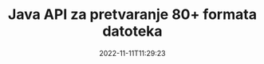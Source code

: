 ---
############################# Static ############################
layout: "product"
date: 2022-11-11T11:29:23
draft: false

product: "Conversion"
product_tag: "conversion"
platform: Java
platform_tag: java

############################# Head ############################
head_title: "Java API za pretvorbu dokumenata | Pretvorite PDF Word Excel PPTX HTML slike"
head_description: "Java API za pretvorbu dokumenata. Pretvorite PDF Word DOC DOCX, Excel proračunske tablice PPT PPTX, HTML, PSD, MPT MPP, e-poštu MSG EMLX, AutoCAD i formate slikovnih datoteka."

############################# Header ############################
title: "Java API za pretvaranje 80+ formata datoteka"
description: "Jednostavan API za integraciju funkcije pretvorbe dokumenata i slika u Java aplikacije bez instaliranja vanjskog softvera."
button:
    enable: true
    icon: "fas fa-arrow-down"
    label: "Preuzmite besplatnu probnu verziju"
    link: "https://downloads.groupdocs.com/conversion/java"

############################# SubMenu ############################
submenu:
    enable: true
    
    left:
        img_alt: "GroupDocs.Conversion for Java"
        image: "https://www.groupdocs.cloud/templates/groupdocs/images/product-logos/groupdocs-conversion-java.png"
        product: "GroupDocs.Conversion"
        platform: "Java"

    middle:
        button:
            # button loop
            - link: "#overview"
              text: "Pregled"

            # button loop
            - link: "#features"
              text: "Značajke"

            # button loop
            - link: "#support"
              text: "podrška"

            # button loop
            - link: "https://products.groupdocs.app/conversion"
              text: "Demo uživo"

            # button loop
            - link: "https://purchase.groupdocs.com/pricing/conversion/java"
              text: "Cijene"

    right:
        link_download: "https://downloads.groupdocs.com/conversion"
        link_learn: "https://docs.groupdocs.com/conversion/java/"
        link_buy: "https://purchase.groupdocs.com"

############################# Overview ############################
overview:
    enable: true
    content: |
      GroupDocs.Conversion for Java kombinira snažan skup API-ja za pretvorbu dokumenata za prikaz slika i formata dokumenata u vašim Java aplikacijama bez potrebe za instaliranjem dodatnog softvera. Izvorno rasterizira dokumente i pretvara ih u SVG+HTML+CSS kako bi poboljšao kvalitetu gledanja dokumenata uz isporuku pravog teksta visoke vjernosti. Korištenje API-ja za renderiranje dokumenata – brzo pregledajte PDF, HTML, XML, Microsoft Office Word, Excel radne listove, PowerPoint prezentacije, Outlook e-poštu, Visio dijagrame, Project, metadatoteke, slike i razne druge formate datoteka s lakoćom i manje programskih opasnosti. Također može prikazati datoteke zaštićene lozinkom i omogućiti prikaz dokumenta kao HTML, slike ili PDF obrasca nakon renderiranja. Naša biblioteka za pretvorbu datoteka prilično je prilagodljiva jer vam omogućuje prikaz cijelog dokumenta ili njegovo djelomično renderiranje kako biste ubrzali proces. Putem API-ja GroupDocs.Conversion za Java možete pregledavati stranice, određeni raspon ćelija u proračunskoj tablici ili čak prikazati pojedinačni sloj dokumenta u formatima kao što su PDF i CAD.

      GroupDocs.Conversion for Java API omogućuje vam prikaz dokumenata sa/bez komentara ili komentara za podržane formate datoteka. Također vam omogućuje dodavanje prilagođenih direktorija fontova i izdvajanje osnovnih informacija o dokumentu kao što su FileType, Extension, Name, PageCount itd.
    tabs:
      enable: true
      
      ## TAB ONE ##
      tab_one:
        description: |
          Slijedi pregled GroupDocs.Conversion for Java:
        
        right:
          enable: true
          icon: "fab fa-html5"
          title: "Pregled"
          content: |
            * Automatsko otkrivanje vrste datoteke
            * Pretvorite dokumente
            * Pretvorite prezentacije
            * Pretvorite proračunske tablice
            * Pretvorite rasterske slike
            * Pretvorite PDF dokumente
            * Pretvorite druge formate
            * Primjena vodenog žiga
            * Navedite lozinku datoteke
            * Prilagodite pretvorbu

      ## TAB TWO ##
      tab_two:
        description: |
          GroupDocs.Conversion for Java podržava pretvaranje između svih popularnih i često korištenih [formata datoteka dokumenata](https://docs.groupdocs.com/conversion/net/supported-document-formats/).

        left:
          enable: true
          table:
            # table loop
            - title: "Pretvori iz:"
              content: |
                * **Dokumenti**: DOC, DOCX, DOCM, DOT, DOTX, DOTM, RTF, TXT, ODT, OTT
                * **Proračunske tablice**: XLS, XLSX, XLSM, XLSB, CSV, XLS2003, ODS, TSV, XLT, XLTX, XLTM, XLAM, FODS, SXC
                * **Prezentacije**: PPT, PPTX, PPS, PPSX, ODP, POT, POTX, POTM, PPTM, PPSM, FODP
                * **Slike**: TIF, TIFF, JPG, JPEG, PNG, GIF, BMP, ICO, DIB, JPC, JPEG-LS, JPEG2000
                * **Prijenosno**: PDF, XPS, OXPS, EPUB
                * **HTML**: HTM, HTML, MHTML
                * **Metadatoteke**: EMZ, WMZ
                * **PhotoShop**: PSD
                * **Projekt**: MPP, MPT, MPX
                * **Outlook**: PST, OST
                * **E-mail**: MSG, EML, EMLX
                * **Dijagrami**: VSD, VSDX, VSDM, VSS, VSSM, VST, VSTM, VSX, VTX, VDW, VDX, SVG, SVGZ
                * **AutoCAD**: DXF, DWG, DWF, STL, IFC, DWT
                * **PostScript**: EPS, PS, PSL, CGM
                * **CorelDRAW**: CDR, CMX
                * **Ostalo**: VCF, PLT, LGS, OTG, MD, AI, LOG

        right:
          enable: true
          table:
            # table loop
            - title: "Pretvoriti u:"
              content: |
                * **Dokumenti**: DOC, DOCX, DOCM, DOT, DOTX, DOTM, RTF, TXT, ODT, OTT
                * **Proračunske tablice**: XLS, XLSX, XLSM, XLSB, CSV, XLS2003, TSV, XLTX, ODS, XLAM, FODS, DIF, SXC
                * **Prezentacije**: PPT, PPTX, PPS, PPSX, ODP, POTX, POTM, PPTM, PPSM, FODP
                * **Slike**: TIF, TIFF, JPG, JPEG, PNG, GIF, BMP, ICO, JPEG2000
                * **Metadatoteke**: EMF, WMF, EMZ, WMZ
                * **Dijagrami**: SVGZ
                * **Prijenosni**: PDF, XPS
                * **HTML**: HTM, HTML, MHTML
                * **Ostalo**: MD

      ## TAB THREE ##
      tab_three:
        description: |
          GroupDocs.Conversion for Java podržava sljedeće operativne sustave, okvire i upravitelje paketa:
      
        left:
          enable: true
          table:
            # table loop
            - icon: "fab fa-windows"
              title: "Operacijski sustavi"
              content: |
                Windows Desktop, Windows Server, Linux, MacOS

            # table loop
            - icon: "fas fa-code"
              title: "Podržani okviri"
              content: |
                Java runtime: J2SE 6.0 and above

        right:
          enable: true
          table:
            # table loop
            - icon: "fas fa-box"
              title: "Upravitelj paketa"
              content: |
                Maven

            # table loop
            - icon: "fas fa-tools"
              title: "Upravitelj paketa"
              content: |
                NetBeans, Intellij IDEA, Eclipse, etc.

############################# Features ############################
features:
    enable: true
    title: "GroupDocs.Conversion for Java značajke"

    feature:
      # feature loop
      - icon: "fas fa-copy"
        content: "Jednostavna integracija i licenciranje s mjerenjem"

      # feature loop
      - icon: "fas fa-eye"
        content: "Postavite zadanu opciju zumiranja prilikom pretvaranja u riječi, slajdove ili ćelije"

      # feature loop
      - icon: "fas fa-bolt"
        content: "Pretvorite u/iz svih popularnih formata rasterskih slika i dodijelite DPI, visinu i širinu slici"
      
      # feature loop
      - icon: "fas fa-file-powerpoint"
        content: "Pretvorite PDF i sliku u sive nijanse i linearizirajte PDF dokument za web"

      # feature loop
      - icon: "fas fa-code"
        content: "Odredite razinu oznake, razinu naslova i proširenu razinu u pretvorbi Worda u PDF/XPS"

      # feature loop
      - icon: "fas fa-cloud"
        content: "Konfigurirajte i postavite vodeni žig u konvertirani dokument kao pozadinu za prikaz iza teksta"

      # feature loop
      - icon: "fas fa-remove-format"
        content: "Prikaz zaglavlja e-pošte tijekom pretvorbe iz e-pošte"

      # feature loop
      - icon: "fas fa-comment-slash"
        content: "Postavite prilagođene direktorije fontova i eksplicitno učitajte/zamijenite font tijekom pretvorbe dokumenta"

      # feature loop
      - icon: "fas fa-location-arrow"
        content: "Postavite zadani font za zamjenu fontova koji nedostaju za pretvorbu dokumenata, slajdova i proračunskih tablica"

      # feature loop
      - icon: "fas fa-border-all"
        content: ""

      # feature loop
      - icon: "fas fa-wrench"
        content: "Pretvorite proračunsku tablicu s mrežnim linijama i uklonite komentare sa slajdova tijekom pretvorbe"

      # feature loop
      - icon: "fas fa-columns"
        content: "Pretvorite određene stranice dokumenta u PDF format i pretvorite određeni raspon ćelija u proračunske tablice"

      # feature loop
      - icon: "fas fa-file-word"
        content: "Prikaži skrivene listove i preskoči prazne retke i stupce tijekom pretvaranja proračunskih tablica"

      # feature loop
      - icon: "fas fa-envelope"
        content: "Brojite ukupne stranice dokumenta i postavite lozinku za nezaštićeni dokument tijekom pretvorbe"

      # feature loop
      - icon: "fas fa-print"
        content: "Mogućnost uklanjanja komentara i ugrađenih datoteka iz PDF-a"

      # feature loop
      - icon: "fas fa-file-archive"
        content: "Stvorite oznake usklađene s HTML 5 prilikom pretvaranja u HTML"

      # feature loop
      - icon: "fas fa-lock"
        content: "Automatsko otkrivanje vrste izvora i vraćanje svih mogućih pretvorbi prilikom pretvorbe iz streama"

      # feature loop
      - icon: "fas fa-file-code"
        content: "Mogućnost vraćanja svake stranice u zasebnom toku tijekom pretvaranja u PDF ili HTML"
      
      # feature loop
      - icon: "fas fa-fill-drip"
        content: "Prikaži/sakrij oznake, komentare i praćenje promjena tijekom pretvaranja iz Worda"

      # feature loop
      - icon: "fas fa-file-excel"
        content: "Pretvorba DOCX u Tiff G3 s opcijom sjenčanja"

      # feature loop
      - icon: "fas fa-heading"
        content: "Pretvorite određene izglede prilikom pretvorbe iz CAD dokumenta"

      # feature loop
      - icon: "fas fa-project-diagram"
        content: "Automatsko imenovanje prilikom spremanja pretvorenog dokumenta u datoteku"

      # feature loop
      - icon: "fas fa-cube"
        content: "Licenciranje s mjerenjem podržano za naplatu na temelju upotrebe API-ja"

      # feature loop
      - icon: "fab fa-uncharted"
        content: "Pretvorite dijagrame u formate datoteka za obradu teksta"
      
      # feature loop
      - icon: "fab fa-uncharted"
        content: "Dodajte brojeve stranica dok pretvarate HTML u dokument za obradu teksta"

      # feature loop
      - icon: "fab fa-uncharted"
        content: "Pretvorite XML dokumente u bilo koji format bez transformacije"

      # feature loop
      - icon: "fab fa-uncharted"
        content: "Pratite napredak konverzije datoteke (početak, kraj) izravno iz aplikacije na strani klijenta"

    more_feature:
      # more_feature_loop
      - title: "Jednostavna pretvorba formata dokumenta pomoću Jave"
        content: |
          Možete pretvoriti format datoteke mnoštva vrsta dokumenata pomoću API-ja GroupDocs.Conversion for Java. Ovdje vam je predstavljeno nekoliko redaka koda za izvođenje osnovne konverzije dokumenta pomoću Jave.  
            
          {features.more_feature.step1} 
          {features.more_feature.step2} 
          {features.more_feature.step3} 
            
          ```java    
           // Učitaj izvornu datoteku DOCX za konverziju
          Converter converter = new Converter("input.docx");
          // Pripremite opcije pretvorbe za ciljani format PDF
          ConvertOptions convertOptions = new FileType().fromExtension("pdf").getConvertOptions();
          // Pretvori u format PDF
          converter.convert("output.pdf", convertOptions);
          ```
            
      # more_feature_loop
      - title: "Pročitajte dokument s URL-a ili putanje za pretvorbu"
        content: "Pomoću API-ja GroupDocs.Conversion for Java možete čitati ulazni dokument iz putanje datoteke kao i URL-a. Dok možete spremiti izlazni dokument kao datoteku ili poslati izlaz izravno u tok."

      # more_feature_loop
      - title: "Sveobuhvatna tehnička podrška"
        content: |
          GroupDocs.Conversion for Java je jednostavan i precizan API koji možete prilično lako integrirati u svoje aplikacije temeljene na Javi. Međutim, kako bismo vas brzo pokrenuli, također nudimo uzorke koda koje je lako pratiti i sveobuhvatnu API dokumentaciju.  
            
          * PdfA_1A
          * PdfA_1B
          * PdfA_2A
          * PdfA_3A
          * PdfA_2B
          * PdfA_2U
          * PdfA_3B
          * PdfA_3U
          * v1_3
          * v1_4
          * v1_5
          * v1_6
          * v1_7
          * PdfX_1A
          * PdfX3

############################# Support ############################
support:
    enable: true

############################# Solutions ############################
solutions:
    enable: true
    title: "GroupDocs.Conversion nudi API-je za pretvorbu dokumenata za druga popularna razvojna okruženja"

    solution:
        # solution loop
        - img_alt: "GroupDocs.Conversion za .NET"
          image: "https://www.groupdocs.cloud/templates/groupdocs/images/product-logos/groupdocs-conversion-net.png"
          product: "GroupDocs.Conversion"
          platform: ".NETO"
          link: "/pretvorba/net/"

############################# Back to top ###############################
back_to_top:
  enable: true
---